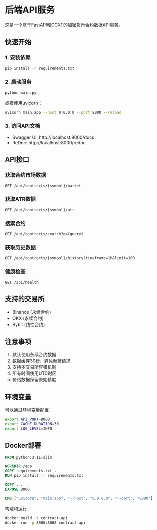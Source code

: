 # 后端API服务

这是一个基于FastAPI和CCXT的加密货币合约数据API服务。

## 快速开始

### 1. 安装依赖

```bash
pip install -r requirements.txt
```

### 2. 启动服务

```bash
python main.py
```

或者使用uvicorn：

```bash
uvicorn main:app --host 0.0.0.0 --port 8000 --reload
```

### 3. 访问API文档

- Swagger UI: http://localhost:8000/docs
- ReDoc: http://localhost:8000/redoc

## API接口

### 获取合约市场数据
```
GET /api/contracts/{symbol}/market
```

### 获取ATR数据
```
GET /api/contracts/{symbol}/atr
```

### 搜索合约
```
GET /api/contracts/search?q={query}
```

### 获取历史数据
```
GET /api/contracts/{symbol}/history?timeframe=1h&limit=100
```

### 健康检查
```
GET /api/health
```

## 支持的交易所

- Binance (永续合约)
- OKX (永续合约)
- Bybit (线性合约)

## 注意事项

1. 默认使用永续合约数据
2. 数据缓存30秒，避免频繁请求
3. 支持多交易所容错机制
4. 所有时间使用UTC时区
5. 价格数据保留原始精度

## 环境变量

可以通过环境变量配置：

```bash
export API_PORT=8000
export CACHE_DURATION=30
export LOG_LEVEL=INFO
```

## Docker部署

```dockerfile
FROM python:3.11-slim

WORKDIR /app
COPY requirements.txt .
RUN pip install -r requirements.txt

COPY . .
EXPOSE 8000

CMD ["uvicorn", "main:app", "--host", "0.0.0.0", "--port", "8000"]
```

构建和运行：

```bash
docker build -t contract-api .
docker run -p 8000:8000 contract-api
```

